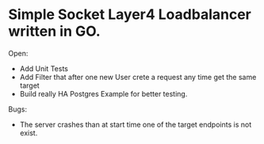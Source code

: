 # Simple Socket Layer4 Loadbalancer written in GO.

Open:
- Add Unit Tests
- Add Filter that after one new User crete a request any time get the same target
- Build really HA Postgres Example for better testing.

Bugs:
- The server crashes than at start time one of the target endpoints is not exist.
